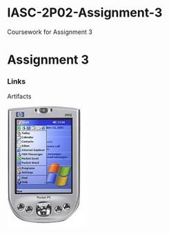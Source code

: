 #   IASC-2P02-Assignment-3
Coursework for Assignment 3

#   Assignment 3

### Links

Artifacts


![Artifact](/images3/images.png)


